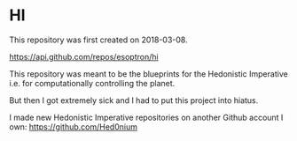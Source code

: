 # HI

This repository was first created on 2018-03-08.

https://api.github.com/repos/esoptron/hi

This repository was meant to be the blueprints for the Hedonistic Imperative i.e. for computationally controlling the planet.

But then I got extremely sick and I had to put this project into hiatus.

I made new Hedonistic Imperative repositories on another Github account I own: https://github.com/Hed0nium
